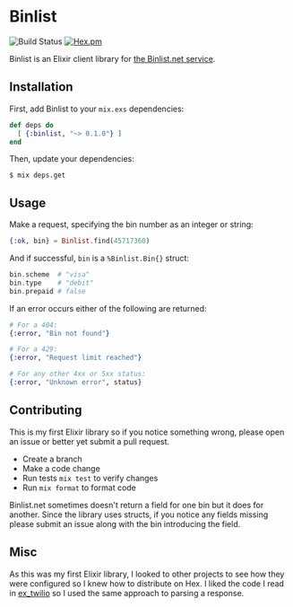 # Binlist

![Build Status](https://github.com/javierjulio/binlist-elixir/workflows/CI/badge.svg)
[![Hex.pm](https://img.shields.io/hexpm/v/binlist.svg)](https://hex.pm/packages/binlist)

Binlist is an Elixir client library for [the Binlist.net service](https://binlist.net).

## Installation

First, add Binlist to your `mix.exs` dependencies:

```elixir
def deps do
  [ {:binlist, "~> 0.1.0"} ]
end
```

Then, update your dependencies:

```
$ mix deps.get
```

## Usage

Make a request, specifying the bin number as an integer or string:

```elixir
{:ok, bin} = Binlist.find(45717360)
```

And if successful, `bin` is a `%Binlist.Bin{}` struct:

```elixir
bin.scheme  # "visa"
bin.type    # "debit"
bin.prepaid # false
```

If an error occurs either of the following are returned:

```elixir
# For a 404:
{:error, "Bin not found"}

# For a 429:
{:error, "Request limit reached"}

# For any other 4xx or 5xx status:
{:error, "Unknown error", status}
```

## Contributing

This is my first Elixir library so if you notice something wrong, please open an issue or better yet submit a pull request.

* Create a branch
* Make a code change
* Run tests `mix test` to verify changes
* Run `mix format` to format code

Binlist.net sometimes doesn't return a field for one bin but it does for another. Since the library uses structs, if you notice any fields missing please submit an issue along with the bin introducing the field.

## Misc

As this was my first Elixir library, I looked to other projects to see how they were configured so I knew how to distribute on Hex. I liked the code I read in [ex_twilio](https://github.com/danielberkompas/ex_twilio) so I used the same approach to parsing a response.
